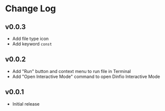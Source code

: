 # Change Log

## v0.0.3

- Add file type icon
- Add keyword `const`

## v0.0.2

- Add "Run" button and context menu to run file in Terminal
- Add "Open Interactive Mode" command to open Dinfio Interactive Mode

## v0.0.1

- Initial release